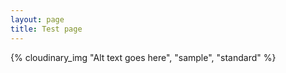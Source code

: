 ```yaml
---
layout: page
title: Test page
---
```


{% cloudinary_img "Alt text goes here", "sample", "standard" %}